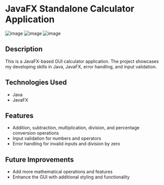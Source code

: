 # JavaFX Standalone Calculator Application

![image](https://github.com/user-attachments/assets/2ad1c969-96c7-4f47-8a24-63cfa109e939) ![image](https://github.com/user-attachments/assets/0ff72074-1bd9-48af-9fdf-8d278b9dd0e0) ![image](https://github.com/user-attachments/assets/6faf0386-2a53-4a41-acca-40487fb622e7)

## Description
This is a JavaFX-based GUI calculator application. The project showcases my developing skills in Java, JavaFX, error handling, and input validation. 

## Technologies Used
- Java
- JavaFX

## Features
- Addition, subtraction, multiplication, division, and percentage conversion operations
- Input validation for numbers and operators
- Error handling for invalid inputs and division by zero

## Future Improvements
- Add more mathematical operations and features
- Enhance the GUI with additional styling and functionality

